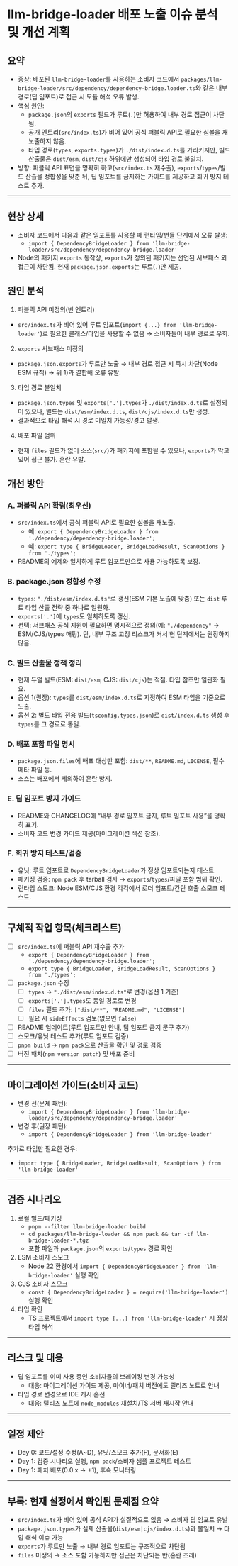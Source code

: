 # llm-bridge-loader 배포 노출 이슈 분석 및 개선 계획

## 요약

- 증상: 배포된 `llm-bridge-loader`를 사용하는 소비자 코드에서 `packages/llm-bridge-loader/src/dependency/dependency-bridge.loader.ts`와 같은 내부 경로(딥 임포트)로 접근 시 모듈 해석 오류 발생.
- 핵심 원인:
  - `package.json`의 `exports` 필드가 루트(`.`)만 허용하여 내부 경로 접근이 차단됨.
  - 공개 엔트리(`src/index.ts`)가 비어 있어 공식 퍼블릭 API로 필요한 심볼을 재노출하지 않음.
  - 타입 경로(`types`, `exports.types`)가 `./dist/index.d.ts`를 가리키지만, 빌드 산출물은 `dist/esm`, `dist/cjs` 하위에만 생성되어 타입 경로 불일치.
- 방향: 퍼블릭 API 표면을 명확히 하고(`src/index.ts` 재수출), `exports`/`types`/빌드 산출물 정합성을 맞춘 뒤, 딥 임포트를 금지하는 가이드를 제공하고 회귀 방지 테스트 추가.

---

## 현상 상세

- 소비자 코드에서 다음과 같은 임포트를 사용할 때 런타임/번들 단계에서 오류 발생:
  - `import { DependencyBridgeLoader } from 'llm-bridge-loader/src/dependency/dependency-bridge.loader'`
- Node의 패키지 `exports` 동작상, `exports`가 정의된 패키지는 선언된 서브패스 외 접근이 차단됨. 현재 `package.json.exports`는 루트(`.`)만 제공.

## 원인 분석

1. 퍼블릭 API 미정의(빈 엔트리)

- `src/index.ts`가 비어 있어 루트 임포트(`import {...} from 'llm-bridge-loader'`)로 필요한 클래스/타입을 사용할 수 없음 → 소비자들이 내부 경로로 우회.

2. `exports` 서브패스 미정의

- `package.json.exports`가 루트만 노출 → 내부 경로 접근 시 즉시 차단(Node ESM 규칙) → 위 1)과 결합해 오류 유발.

3. 타입 경로 불일치

- `package.json.types` 및 `exports['.'].types`가 `./dist/index.d.ts`로 설정되어 있으나, 빌드는 `dist/esm/index.d.ts`, `dist/cjs/index.d.ts`만 생성.
- 결과적으로 타입 해석 시 경로 미일치 가능성/경고 발생.

4. 배포 파일 범위

- 현재 `files` 필드가 없어 소스(`src/`)가 패키지에 포함될 수 있으나, `exports`가 막고 있어 접근 불가. 혼란 유발.

## 개선 방안

### A. 퍼블릭 API 확립(최우선)

- `src/index.ts`에서 공식 퍼블릭 API로 필요한 심볼을 재노출.
  - 예: `export { DependencyBridgeLoader } from './dependency/dependency-bridge.loader';`
  - 예: `export type { BridgeLoader, BridgeLoadResult, ScanOptions } from './types';`
- README의 예제와 일치하게 루트 임포트만으로 사용 가능하도록 보장.

### B. package.json 정합성 수정

- `types`: `"./dist/esm/index.d.ts"`로 갱신(ESM 기본 노출에 맞춤) 또는 `dist` 루트 타입 산출 전략 중 하나로 일원화.
- `exports['.']`에 `types`도 일치하도록 갱신.
- 선택: 서브패스 공식 지원이 필요하면 명시적으로 정의(예: `"./dependency"` → ESM/CJS/types 매핑). 단, 내부 구조 고정 리스크가 커서 현 단계에서는 권장하지 않음.

### C. 빌드 산출물 정책 정리

- 현재 듀얼 빌드(ESM: `dist/esm`, CJS: `dist/cjs`)는 적절. 타입 참조만 일관화 필요.
- 옵션 1(권장): `types`를 `dist/esm/index.d.ts`로 지정하여 ESM 타입을 기준으로 노출.
- 옵션 2: 별도 타입 전용 빌드(`tsconfig.types.json`)로 `dist/index.d.ts` 생성 후 `types`를 그 경로로 통일.

### D. 배포 포함 파일 명시

- `package.json.files`에 배포 대상만 포함: `dist/**`, `README.md`, `LICENSE`, 필수 메타 파일 등.
- 소스는 배포에서 제외하여 혼란 방지.

### E. 딥 임포트 방지 가이드

- README와 CHANGELOG에 “내부 경로 임포트 금지, 루트 임포트 사용”을 명확히 표기.
- 소비자 코드 변경 가이드 제공(마이그레이션 섹션 참조).

### F. 회귀 방지 테스트/검증

- 유닛: 루트 임포트로 `DependencyBridgeLoader`가 정상 임포트되는지 테스트.
- 패키징 검증: `npm pack` 후 tarball 검사 → `exports`/`types`/파일 포함 범위 확인.
- 런타임 스모크: Node ESM/CJS 환경 각각에서 로더 임포트/간단 호출 스모크 테스트.

---

## 구체적 작업 항목(체크리스트)

- [ ] `src/index.ts`에 퍼블릭 API 재수출 추가
  - `export { DependencyBridgeLoader } from './dependency/dependency-bridge.loader';`
  - `export type { BridgeLoader, BridgeLoadResult, ScanOptions } from './types';`
- [ ] `package.json` 수정
  - [ ] `types` → `"./dist/esm/index.d.ts"`로 변경(옵션 1 기준)
  - [ ] `exports['.'].types`도 동일 경로로 변경
  - [ ] `files` 필드 추가: `["dist/**", "README.md", "LICENSE"]`
  - [ ] 필요 시 `sideEffects` 검토(없으면 `false`)
- [ ] README 업데이트(루트 임포트만 안내, 딥 임포트 금지 문구 추가)
- [ ] 스모크/유닛 테스트 추가(루트 임포트 검증)
- [ ] `pnpm build` → `npm pack`으로 산출물 확인 및 경로 검증
- [ ] 버전 패치(`npm version patch`) 및 배포 준비

---

## 마이그레이션 가이드(소비자 코드)

- 변경 전(문제 패턴):
  - `import { DependencyBridgeLoader } from 'llm-bridge-loader/src/dependency/dependency-bridge.loader'`
- 변경 후(권장 패턴):
  - `import { DependencyBridgeLoader } from 'llm-bridge-loader'`

추가로 타입만 필요한 경우:

- `import type { BridgeLoader, BridgeLoadResult, ScanOptions } from 'llm-bridge-loader'`

---

## 검증 시나리오

1. 로컬 빌드/패키징
   - `pnpm --filter llm-bridge-loader build`
   - `cd packages/llm-bridge-loader && npm pack && tar -tf llm-bridge-loader-*.tgz`
   - 포함 파일과 `package.json`의 `exports`/`types` 경로 확인
2. ESM 소비자 스모크
   - Node 22 환경에서 `import { DependencyBridgeLoader } from 'llm-bridge-loader'` 실행 확인
3. CJS 소비자 스모크
   - `const { DependencyBridgeLoader } = require('llm-bridge-loader')` 실행 확인
4. 타입 확인
   - TS 프로젝트에서 `import type {...} from 'llm-bridge-loader'` 시 정상 타입 해석

---

## 리스크 및 대응

- 딥 임포트를 이미 사용 중인 소비자들의 브레이킹 변경 가능성
  - 대응: 마이그레이션 가이드 제공, 마이너/패치 버전에도 릴리즈 노트로 안내
- 타입 경로 변경으로 IDE 캐시 혼선
  - 대응: 릴리즈 노트에 `node_modules` 재설치/TS 서버 재시작 안내

---

## 일정 제안

- Day 0: 코드/설정 수정(A~D), 유닛/스모크 추가(F), 문서화(E)
- Day 1: 검증 시나리오 실행, `npm pack`/소비자 샘플 프로젝트 테스트
- Day 1: 패치 배포(0.0.x → +1), 후속 모니터링

---

## 부록: 현재 설정에서 확인된 문제점 요약

- `src/index.ts`가 비어 있어 공식 API가 실질적으로 없음 → 소비자 딥 임포트 유발
- `package.json.types`가 실제 산출물(`dist/esm|cjs/index.d.ts`)과 불일치 → 타입 해석 이슈 가능
- `exports`가 루트만 노출 → 내부 경로 임포트는 구조적으로 차단됨
- `files` 미정의 → 소스 포함 가능하지만 접근은 차단되는 반(혼란 초래)
